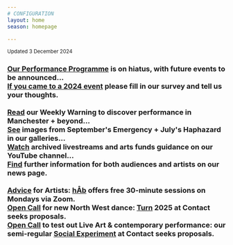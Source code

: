 ```yaml
---
# CONFIGURATION
layout: home
season: homepage

---
```

<small>Updated 3 December 2024</small>        
### [Our Performance Programme](/current/2024) is on hiatus, with future events to be announced…<br><a href="https://www.illuminate-data.org.uk/survey/qvprln" target="_blank">If you came to a 2024 event</a> please fill in our survey and tell us your thoughts.<br><br><a href="https://wordofwarning.posthaven.com" target="_blank">Read</a> our Weekly Warning to discover performance in Manchester + beyond…<br>[See](/galleries) images from September's Emergency + July's Haphazard in our galleries…<br><a href="https://youtube.com/@warnmcr" target="_blank">Watch</a> archived livestreams and arts funds guidance on our YouTube channel…<br>[Find](/news) further information for both audiences and artists on our news page.<br><br>[Advice](/hab/advice) for Artists: [hÅb](/hab) offers free 30-minute sessions on Mondays via Zoom.<br><a href="https://turnmcr.posthaven.com" target="_blank">Open Call</a> for new North West dance: [Turn](/hab/turn) 2025 at Contact seeks proposals.<br><a href="https://socialexperiment.posthaven.com" target="_blank">Open Call</a> to test out Live Art & contemporary performance: our semi-regular [Social Experiment](/socialexperiment) at Contact seeks proposals.
